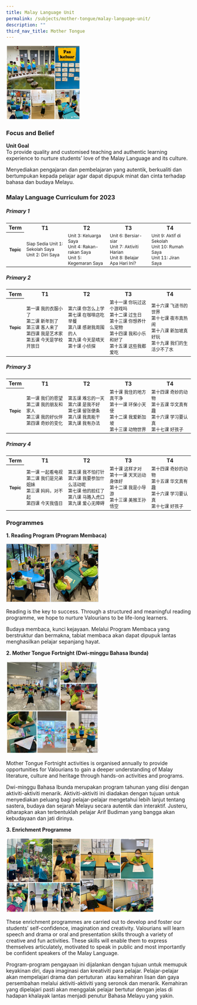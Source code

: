 ```yaml
---
title: Malay Language Unit
permalink: /subjects/mother-tongue/malay-language-unit/
description: ""
third_nav_title: Mother Tongue
---
```

<img src="/images/mt-ml-1.png" style="width:40%">

### Focus and Belief

**Unit Goal** <br>
To provide quality and customised teaching and authentic learning experience to nurture students’ love of the Malay Language and its culture.

Menyediakan pengajaran dan pembelajaran yang autentik, berkualiti dan bertumpukan kepada pelajar agar dapat dipupuk minat dan cinta terhadap bahasa dan budaya Melayu.

### Malay Language Curriculum for 2023
##### Primary 1
<table>
	<tbody>
	<tr>
		<th width="8%" style="text-align: center">Term</th>
		<th width="23%" style="text-align: center">T1</th>
		<th width="23%" style="text-align: center">T2</th>
		<th width="23%" style="text-align: center">T3</th>
		<th width="23%" style="text-align: center">T4</th>
	</tr>
	<tr height="65px" style="font-size:12px">
		<th width="8%" style="text-align: center">Topic</th>
		<td width="23%" style="text-align: left">
		Siap Sedia 
		Unit 1: Sekolah Saya<br>
		Unit 2: Diri Saya
		</td>
		<td width="23%" style="text-align: left">
		Unit 3: Keluarga Saya<br>
		Unit 4: Rakan-rakan Saya<br>
		Unit 5: Kegemaran Saya
		</td>
		<td width="23%" style="text-align: left">
		Unit 6: Bersiar-siar<br>
		Unit 7: Aktiviti Harian<br>
		Unit 8: Belajar Apa Hari Ini?
		</td>
		<td width="23%" style="text-align: left">
		Unit 9: Aktif di Sekolah<br>
		Unit 10: Rumah Saya<br>
		Unit 11: Jiran Saya
		</td>
	</tr>
	<tr>
	</tr>
</tbody>
</table>

##### Primary 2
<table>
	<tbody>
	<tr>
		<th width="8%" style="text-align: center">Term</th>
		<th width="23%" style="text-align: center">T1</th>
		<th width="23%" style="text-align: center">T2</th>
		<th width="23%" style="text-align: center">T3</th>
		<th width="23%" style="text-align: center">T4</th>
	</tr>
	<tr height="65px" style="font-size:12px">
		<th width="8%" style="text-align: center">Topic</th>
		<td width="23%" style="text-align: left">
			第一课 我的衣服小了<br>
			第二课 新年到了<br>
			第三课 客人来了<br>
			第四课 我是艺术家<br>
			第五课 今天是学校开放日
		</td>
		<td width="23%" style="text-align: left">
		第六课 你怎么上学<br>
		第七课 在咖啡店吃早餐<br>
		第八课 感谢我周围的人<br>
		第九课 今天是晴天<br>
		第十课 小侦探
		</td>
		<td width="23%" style="text-align: left">
		第十一课 你玩过这个游戏吗<br>
		第十二课 过生日<br>
		第十三课 你想养什么宠物<br>
		第十四课 我和小乐和好了<br>
		第十五课 这些我都爱吃
		</td>
		<td width="23%" style="text-align: left">
		第十六课 飞进书的世界<br>
		第十七课 夜市真热闹<br>
		第十八课 新加坡真好玩<br>
		第十九课 我们的生活少不了水
		</td>
	</tr>
	<tr>
	</tr>
</tbody>
</table>

##### Primary 3
<table>
	<tbody>
	<tr>
		<th width="8%" style="text-align: center">Term</th>
		<th width="23%" style="text-align: center">T1</th>
		<th width="23%" style="text-align: center">T2</th>
		<th width="23%" style="text-align: center">T3</th>
		<th width="23%" style="text-align: center">T4</th>
	</tr>
	<tr height="65px" style="font-size:12px">
		<th width="8%" style="text-align: center">Topic</th>
		<td width="23%" style="text-align: left">
		第一课 我们的愿望<br>
		第二课 我的朋友和家人<br>
		第三课 我的好伙伴<br>
		第四课 奇妙的变化
		</td>
		<td width="23%" style="text-align: left">
		第五课 难忘的一天<br>
		第六课 是我不好<br>
		第七课 留张便条<br>
		第八课 我真能干<br>
		第九课 我有办法
		</td>
		<td width="23%" style="text-align: left">
		第十课 我住的地方真干净<br>
		第十一课 环保小天使<br>
		第十二课 我爱新加坡<br>
		第十三课 动物世界
		</td>
		<td width="23%" style="text-align: left">
		第十四课 奇妙的动物<br>
		第十五课 华文真有趣<br>
		第十六课 学习要认真<br>
		第十七课 好孩子
		</td>
	</tr>
	<tr>
	</tr>
</tbody>
</table>

##### Primary 4
<table>
	<tbody>
	<tr>
		<th width="8%" style="text-align: center">Term</th>
		<th width="23%" style="text-align: center">T1</th>
		<th width="23%" style="text-align: center">T2</th>
		<th width="23%" style="text-align: center">T3</th>
		<th width="23%" style="text-align: center">T4</th>
	</tr>
	<tr height="65px" style="font-size:12px">
		<th width="8%" style="text-align: center">Topic</th>
		<td width="23%" style="text-align: left">
		第一课 一起看电视<br>
		第二课 我们是兄弟姐妹<br>
		第三课 妈妈，对不起<br>
		第四课 今天我值日
		</td>
		<td width="23%" style="text-align: left">
		第五课 我不怕打针<br>
		第六课 我要参加什么活动呢<br>
		第七课 他的脸红了<br>
		第八课 马路入虎口<br>
		第九课 爱心无障碍
		</td>
		<td width="23%" style="text-align: left">
		第十课 这样才对<br>
		第十一课 天天运动身体好<br>
		第十二课 我是小导游<br>
		第十三课 美猴王孙悟空
		</td>
		<td width="23%" style="text-align: left">
		第十四课 奇妙的动物<br>
		第十五课 华文真有趣<br>
		第十六课 学习要认真<br>
		第十七课 好孩子
		</td>
	</tr>
	<tr>
	</tr>
</tbody>
</table>


### Programmes

**1\. Reading Program (Program Membaca)**

<img src="/images/mt-ml-2.png" style="width:50%">

Reading is the key to success. Through a structured and meaningful reading programme, we hope to nurture Valourians to be life-long learners.

Budaya membaca, kunci kejayaan. Melalui Program Membaca yang berstruktur dan bermakna, tabiat membaca akan dapat dipupuk lantas menghasilkan pelajar sepanjang hayat.

**2\. Mother Tongue Fortnight (Dwi-minggu Bahasa Ibunda)**

<img src="/images/mt-ml-3.png" style="width:50%">
		 
Mother Tongue Fortnight activities is organised annually to provide opportunities for Valourians to gain a deeper understanding of Malay literature, culture and heritage through hands-on activities and programs.

Dwi-minggu Bahasa Ibunda merupakan program tahunan yang diisi dengan aktiviti-aktiviti menarik. Aktiviti-aktiviti ini diadakan dengan tujuan untuk menyediakan peluang bagi pelajar-pelajar mengetahui lebih lanjut tentang sastera, budaya dan sejarah Melayu secara autentik dan interaktif. Justeru, diharapkan akan terbentuklah pelajar Arif Budiman yang bangga akan kebudayaan dan jati dirinya.

**3\. Enrichment Programme**

<img src="/images/mt-ml-4.png" style="width:80%">
		 
These enrichment programmes are carried out to develop and foster our students’ self-confidence, imagination and creativity. Valourians will learn speech and drama or oral and presentation skills through a variety of creative and fun activities. These skills will enable them to express themselves articulately, motivated to speak in public and most importantly be confident speakers of the Malay Language.

Program-program pengayaan ini dijalankan dengan tujuan untuk memupuk keyakinan diri, daya imaginasi dan kreativiti para pelajar. Pelajar-pelajar akan mempelajari drama dan pertuturan&nbsp; atau kemahiran lisan dan gaya persembahan melalui aktiviti-aktiviti yang seronok dan menarik. Kemahiran yang dipelajari pasti akan menggalak pelajar bertutur dengan jelas di hadapan khalayak lantas menjadi penutur Bahasa Melayu yang yakin.